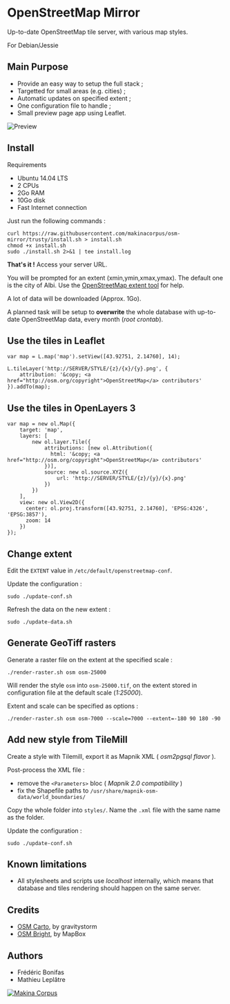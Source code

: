 OpenStreetMap Mirror
====================

Up-to-date OpenStreetMap tile server, with various map styles.

For Debian/Jessie

Main Purpose
------------

* Provide an easy way to setup the full stack ;
* Targetted for small areas (e.g. cities) ;
* Automatic updates on specified extent ;
* One configuration file to handle ;
* Small preview page app using Leaflet.

![Preview](./capture.jpg)


Install
-------

Requirements

* Ubuntu 14.04 LTS
* 2 CPUs
* 2Go RAM
* 10Go disk
* Fast Internet connection

Just run the following commands :

    curl https://raw.githubusercontent.com/makinacorpus/osm-mirror/trusty/install.sh > install.sh
    chmod +x install.sh
    sudo ./install.sh 2>&1 | tee install.log

**That's it !** Access your server URL.

You will be prompted for an extent (xmin,ymin,xmax,ymax). The default one is the city of Albi.
Use the [OpenStreetMap extent tool](http://www.openstreetmap.org/export#map=17/43.92751/2.14760) for help.

A lot of data will be downloaded (Approx. 1Go).

A planned task will be setup to **overwrite** the whole database with up-to-date
OpenStreetMap data, every month (*root crontab*).


Use the tiles in Leaflet
------------------------

    var map = L.map('map').setView([43.92751, 2.14760], 14);

    L.tileLayer('http://SERVER/STYLE/{z}/{x}/{y}.png', {
        attribution: '&copy; <a href="http://osm.org/copyright">OpenStreetMap</a> contributors'
    }).addTo(map);


Use the tiles in OpenLayers 3
-----------------------------

    var map = new ol.Map({
        target: 'map',
        layers: [
            new ol.layer.Tile({
                attributions: [new ol.Attribution({
                  html: '&copy; <a href="http://osm.org/copyright">OpenStreetMap</a> contributors'
                })],
                source: new ol.source.XYZ({
                    url: 'http://SERVER/STYLE/{z}/{y}/{x}.png'
                })
            })
        ],
        view: new ol.View2D({
          center: ol.proj.transform([43.92751, 2.14760], 'EPSG:4326', 'EPSG:3857'),
          zoom: 14
        })
    });


Change extent
-------------

Edit the ``EXTENT`` value in ``/etc/default/openstreetmap-conf``.


Update the configuration :

    sudo ./update-conf.sh


Refresh the data on the new extent :

    sudo ./update-data.sh



Generate GeoTiff rasters
------------------------

Generate a raster file on the extent at the specified scale :

    ./render-raster.sh osm osm-25000

Will render the style ``osm`` into ``osm-25000.tif``, on the extent stored
in configuration file at the default scale (*1:25000*).

Extent and scale can be specified as options :

    ./render-raster.sh osm osm-7000 --scale=7000 --extent=-180 90 180 -90


Add new style from TileMill
---------------------------

Create a style with Tilemill, export it as Mapnik XML ( *osm2pgsql flavor* ).

Post-process the XML file :

* remove the ``<Parameters>`` bloc ( *Mapnik 2.0 compatibility* )
* fix the Shapefile paths to ``/usr/share/mapnik-osm-data/world_boundaries/``

Copy the whole folder into ``styles/``. Name the ``.xml`` file with the same
name as the folder.

Update the configuration :

    sudo ./update-conf.sh


Known limitations
-----------------

* All stylesheets and scripts use *localhost* internally, which means that database and tiles rendering should happen on the same server.



Credits
-------

* [OSM Carto](https://github.com/gravitystorm/openstreetmap-carto), by gravitystorm
* [OSM Bright](https://github.com/mapbox/osm-bright), by MapBox


Authors
-------

* Frédéric Bonifas
* Mathieu Leplâtre

[![Makina Corpus](http://depot.makina-corpus.org/public/logo.gif)](http://makinacorpus.com)

